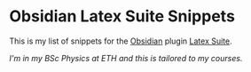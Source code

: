 # Obsidian Latex Suite Snippets

This is my list of snippets for the [Obsidian](https://obsidian.md/) plugin [Latex Suite](https://github.com/artisticat1/obsidian-latex-suite).

_I'm in my BSc Physics at ETH and this is tailored to my courses._

